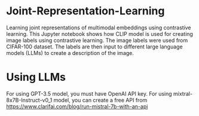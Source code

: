 # Joint-Representation-Learning
Learning joint representations of multimodal embeddings using contrastive learning. 
This Jupyter notebook shows how CLIP model is used for creating image labels using contrastive learning. The image labels were used from CIFAR-100 dataset. The labels are then input to different large language models (LLMs) to create a description of the image. 
# Using LLMs
For using GPT-3.5 model, you must have OpenAI API key. For using mixtral-8x7B-Instruct-v0_1 model, you can create a free API from https://www.clarifai.com/blog/run-mistral-7b-with-an-api
